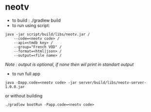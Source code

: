 # neotv


- to build : ./gradlew build
- to run using script: 
```
java -jar script/build/libs/neotv.jar /
    --code=<neotv code> /
    --api=<tmdb key> /
    --group="French VOD" / 
    --format=<html|json> /
    --output=<file name> /
```
*Note : output is optional, if none then wil print in standart output*


- to run full app
```
java -Dapp.code=<neotv code> -jar server/build/libs/neotv-server-1.0.0.jar
```
or without building
```
./gradlew bootRun -Papp.code=<neotv code>
```
